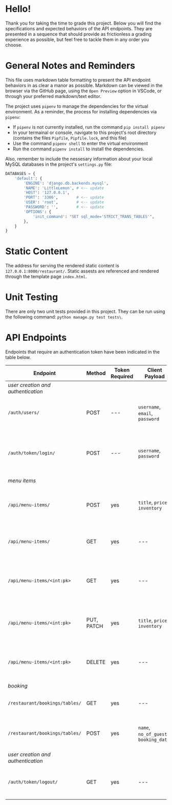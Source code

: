 # Hello!
Thank you for taking the time to grade this project.  Below you will find the specifications and expected behaviors of the API endpoints.  They are presented in a sequence that should provide as frictionless a grading experience as possible, but feel free to tackle them in any order you choose.

# General Notes and Reminders
This file uses markdown table formatting to present the API endpoint behaviors in as clear a manor as possible. Markdown can be viewed in the browser via the GitHub page, using the `Open Preview` option in VSCode, or through your preferred markdown/text editor.  

The project uses `pipenv` to manage the dependencies for the virtual environment.  As a reminder, the process for installing dependencies via `pipenv`:
- If `pipenv` is not currently installed, run the command `pip install pipenv`
- In your termainal or console, navigate to this project's root directory (contains the files `Pipfile`, `Pipfile.lock`, and this file)
- Use the command `pipenv shell` to enter the virtual environment
- Run the command `pipenv install` to install the dependencies.  

Also, remember to include the nessesary information about your local MySQL databases in the project's `settings.py` file:
```python
DATABASES = {
    'default': {
        'ENGINE': 'django.db.backends.mysql',
        'NAME': 'LittleLemon', # <-- update
        'HOST': '127.0.0.1',
        'PORT': '3306',        # <-- update
        'USER': 'root',        # <-- update
        'PASSWORD': '',        # <-- update
        'OPTIONS': {
            'init_command': "SET sql_mode='STRICT_TRANS_TABLES'",
        },
    }
}
```

# Static Content

The address for serving the rendered static content is `127.0.0.1:8000/restaurant/`.  Static assests are referenced and rendered through the template page `index.html`.

# Unit Testing

There are only two unit tests provided in this project.  They can be run using the following command: `python manage.py test tests\`.

# API Endpoints
Endpoints that require an authentication token have been indicated in the table below.

| Endpoint | Method | Token Required | Client Payload | Expected Behavior |
| --- | --- | --- | --- | --- |
| _user creation and authentication_ |  |  |  |  |
| `/auth/users/` | POST | --- | `username`, `email`, `password` | Creates a new user account. Returns serialized `User` object data. |
| `/auth/token/login/` | POST | --- | `username`, `password` | Creates an authentication token for the given user.  Returns the generated token. |
| _menu items_ |  |  |  |  |
| `/api/menu-items/` | POST | yes | `title`, `price`, `inventory` | Creates new `MenuItem`.  Returns serialized data for `MenuItem` object. |
| `/api/menu-items/` | GET | yes | --- | Returns an array of serialzed `MenuItem` objects. |
| `/api/menu-items/<int:pk>` | GET | yes | --- | Returns serialzed `MenuItem` object with the corresponding id. |
| `/api/menu-items/<int:pk>` | PUT, PATCH | yes | `title`, `price`, `inventory` | Update `MenuItem` object with the corresponding id. |
| `/api/menu-items/<int:pk>` | DELETE | yes | --- | Remove `MenuItem` object with the corresponding id. |
| _booking_ |  |  |  |  |
| `/restaurant/bookings/tables/` | GET | yes | --- | Returns array of serialized `Booking` objects. |
| `/restaurant/bookings/tables/` | POST | yes | `name`, `no_of_guests`, `booking_date` | Reservers a table.  Returns serialized `Booking` object data. |
| _user creation and authentication_ |  |  |  |  |
| `/auth/token/logout/` | GET | yes | --- | Invalidates the token for the associated user.  Returns no payload. |


